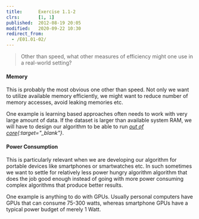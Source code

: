 ```yaml
---
title:      Exercise 1.1-2
clrs:       [1, 1]
published:  2012-08-19 20:05
modified:   2020-09-22 10:30
redirect_from:
  - /E01.01-02/
---
```


> Other than speed, what other measures of efficiency might one use in a real-world setting?

#### Memory

This is probably the most obvious one other than speed. Not only we want to utilize available memory efficiently, we might want to reduce number of memory accesses, avoid leaking memories etc.

One example is learning based approaches often needs to work with very large amount of data. If the dataset is larger than available system RAM, we will have to design our algorithm to be able to run *[out of core](https://en.wikipedia.org/wiki/External_memory_algorithm){:target="_blank"}*.

#### Power Consumption

This is particularly relevant when we are developing our algorithm for portable devices like smartphones or smartwatches etc. In such sometimes we want to settle for relatively less power hungry algorithm algorithm that does the job good enough instead of going with more power consuming complex algorithms that produce better results.

One example is anything to do with GPUs. Usually personal computers have GPUs that can consume 75-300 watts, whereas smartphone GPUs have a typical power budget of merely 1 Watt.

